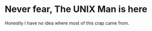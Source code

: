 # Never fear, The UNIX Man is here

Honestly I have no idea where most of this crap came from.

<!---
theunixman/theunixman is a ✨ special ✨ repository because its `README.md` (this file) appears on your GitHub profile.
You can click the Preview link to take a look at your changes.
--->
